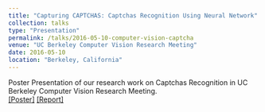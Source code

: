 ```yaml
---
title: "Capturing CAPTCHAS: Captchas Recognition Using Neural Network"
collection: talks
type: "Presentation"
permalink: /talks/2016-05-10-computer-vision-captcha
venue: "UC Berkeley Computer Vision Research Meeting"
date: 2016-05-10
location: "Berkeley, California"
---
```


Poster Presentation of our research work on Captchas Recognition in UC Berkeley Computer Vision Research Meeting. <br>
[[Poster]](https://kadysongbb.github.io/files/2016-05-10-cs280-captcha-recoginition.pdf)
[[Report]](https://kadysongbb.github.io/files/2016-05-10-cs280-captcha-recoginition-report.pdf)